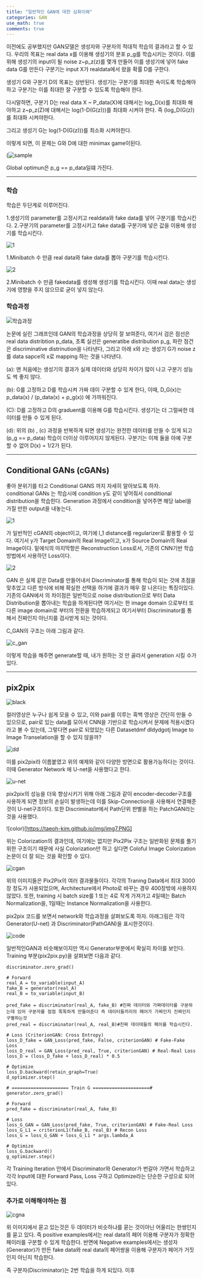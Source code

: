 ```yaml
---
title: "일반적인 GAN에 대한 심화이해"
categories: GAN
use_math: true
comments: true
---
```


이전에도 공부했지만 GAN모델은 생성자와 구분자의 적대적 학습의 결과라고 할 수 있다. 우리의 목표는 real data x를 이용해 생성기의 분포 p_g를 학습시키는 것이다. 이를 위해 생성기의 input이 될 noise z~p_z(z)를 몇개 만들어 이를 생성기에 넣어 fake data G를 만든다 구분기는 input X가 realdata에서 왔을 확률 D를 구한다.

생성기 G와 구분기 D의 목표는 상반된다. 생성기는 구분기를 최대한 속이도록 학습해야하고 구분기는 이를 최대한 잘 구분할 수 있도록 학습해야 한다.

다시말하면, 구분기 D는 real data X ~ P_data(X)에 대해서는 log_D(x)를 최대화 해야하고 z~p_z(Z)에 대해서는 
log(1-D(G(z)))를 최대화 시켜야 한다. 즉 (log_D(G(z))를 최대화 시켜야한다.  

그리고 생성기 G는 log(1-D(G(z)))를 최소화 시켜야한다.

이렇게 되면, 이 문제는 G와 D에 대한 minimax game이된다.

(![sample](https://user-images.githubusercontent.com/65720894/89097844-9f4d3a00-d41d-11ea-9232-bd536be30eaa.PNG)

Global optimun은 p_g == p_data일떄 가진다. 

-------------------------

### 학습

학습은 두단계로 이루어진다.

1.생성기의 parameter를 고정시키고 realdata와 fake data를 넣어 구분기를 학습시킨다.
2.구분기의 parameter를 고정시키고 fake data를 구분기에 넣은 값을 이용해 생성기를 학습시킨다.

![1](https://img1.daumcdn.net/thumb/R1280x0/?scode=mtistory2&fname=https%3A%2F%2Ft1.daumcdn.net%2Fcfile%2Ftistory%2F999BD7405B36467918)

1.Minibatch 수 만큼 real data와 fake data를 뽑아 구분기를 학습시킨다.

![2](https://img1.daumcdn.net/thumb/R1280x0/?scode=mtistory2&fname=https%3A%2F%2Ft1.daumcdn.net%2Fcfile%2Ftistory%2F99B3CF405B3646792D)

2.Minibatch 수 만큼 fakedata를 생성해 생성기를 학습시킨다. 이때 real data는 생성기에 영향을 주지 않으므로 굳이 넣지 않는다. 

### 학습과정

![학습과정](https://img1.daumcdn.net/thumb/R1280x0/?scode=mtistory2&fname=https%3A%2F%2Ft1.daumcdn.net%2Fcfile%2Ftistory%2F996C5B4F5B363E472B)

논문에 실린 그래프인데 GAN의 학습과정을 상당히 잘 보여준다, 여기서 검은 점선은 real data distribtion p_data, 초록 실선은 generatibe distribution p_g, 파란 점건은 discriminative distrinution을 나타낸다, 그리고 아래 x와 z는 생성기 G가 noise z를 data sapce의 x로 mapping 하는 것을 나타낸다.

(a): 맨 처음에는 생성기의 결과가 실제 데이터와 상당히 차이가 많이 나고 구분기 성능도 썩 좋지 않다. 

(b): G를 고정하고 D를 학습시켜 가짜 데이 구분할 수 있게 한다, 이때, D_G(x)는 p_data(x) / (p_data(x) + p_g(x)) 에 가까워진다. 

(C): D를 고정하고 D의 graduent를 이용해 G를 학습시킨다. 생성기는 더 그럴싸한 데이터를 만들 수 있게 된다.

(d): 위의 (b) , (c) 과정을 반복하게 되면 생성기는 완전한 데이터를 만들 수 있게 되고(p_g == p_data) 학습이 더이상 이루어지지 않게된다. 구분기는 이제 둘을 아예 구분할 수 없어 D(x) = 1/2가 된다.
 
 
 ---------------------------------------------------
 
 ## Conditional GANs (cGANs)
 
 좋아 분위기를 타고 Conditional GANS 까지 자세히 알아보도록 하자.  
 conditional GANs 는 학습시에 condition y도 같이 넣어줘서 conditional distribution을 학습힌다. Generation 과정에서 condition을 넣어주면 해당 label을 가질 만한 output을 내놓는다.
 
 ![1](https://user-images.githubusercontent.com/65720894/89120107-85c7f300-d4ee-11ea-8c67-ca7f6fa1a354.PNG)

가 일반적인 cGAN의 object이고, 여기에 l_1 distance를 regularizer로 활용할 수 있다. 여기서 y가 Target Domain의 Real Image이고, x가 Source Domain의 Real Image이다. 밑에식의 마지막항은 Reconstruction Loss로서, 기존의 CNN기반 학습 방법에서 사용하던 Loss이다.

![2](https://user-images.githubusercontent.com/65720894/89120125-b3ad3780-d4ee-11ea-875a-33b41673cec0.PNG)

GAN 은 실제 같은 Data를 만들어내서 Discriminator를 통해 학습이 되는 것에 초점을 맞추었고 다른 방식에 비해 확실한 선택을 하기에 결과가 매우 잘 나온다는 특징이있다. 기존의 GAN에서 의 차이점은 일반적으로 noise distribution으로 부터 Data Distribution을 뽑아내는 학습을 하게된다면 여기서는 한 image domain 으로부터 또다른 image domain로 부터의 전환을 학습하게되고 여기서부터 Discriminator를 통해서 진짜인지 아닌지를 검사받게 되는 것이다.





C_GAN의 구조는 아래 그림과 같다.

![c_gan](https://t1.daumcdn.net/cfile/tistory/21152734595761630F)

이렇게 학습을 해주면 generate할 때, 내가 원하는 것 만 골라서 generation 시킬 수가 있다. 


---------------------------------------

## pix2pix

![black](https://taeoh-kim.github.io/img/img1.PNG)

컬러영상은 누구나 쉽게 모을 수 있고, 이와 pair를 이루는 흑백 영상은 간단히 만들 수 있으므로, pair로 있는 data를 모아서 CNN을 기반으로 학습시켜서 문제에 적용시켰다 라고 볼 수 있는데, 그렇다면 pair로 되었있는 다른 Datasetdmf dldydgotj Image to Image Transelation을 할 수 있지 않을까?

![dd](https://taeoh-kim.github.io/img/img2.PNG)

이를 pix2pix라 이름붙였고 위의 예제와 같이 다양한 방면으로 활용가능하다는 것이다. 이때 Generator Network 에 U-net을 사용했다고 한다.

![u-net](https://taeoh-kim.github.io/img/img4-2.PNG)

pix2pix의 성능을 더욱 향상시키기 위해 아래 그림과 같이 encoder-decoder구조를 사용하게 되면 정보의 손실이 발생하는데 이를 Skip-Connection을 사용해서 연결해준것이 U-net구조이다. 또한 Discriminator에서 Path단위 판별을 하는 PatchGAN라는 것을 사용했다.

![color)[https://taeoh-kim.github.io/img/img7.PNG]

위는 Colorization의 결과인데, 여기에는 없지만 Pix2Pix 구조는 일반화된 문제를 풀기 위한 구조이기 때문에 사실 Colorization만 하고 싶다면 Coloful Image Colorization 논문이 더 잘 되는 것을 확인할 수 있다.

![cgan](https://taeoh-kim.github.io/img/img8-3.PNG)

위의 이미지들은 Pix2Pix의 여러 결과물들이다. 각각의 Traning Data에서 최대 3000장 정도가 사용되었으며, Architecture에서 Photo로 바꾸는 경우 400장밖에 사용하지 않았다. 또한, training 시 batch size를 1 또는 4로 작게 가져가고 4일때는 Batch Normalization을, 1일때는 Instance Normalization을 사용한다.


pix2pix 코드를 보면서 network와 학습과정을 살펴보도록 하자. 아래그림은 각각 Generator(U-net) 과 Discriminator(PathGAN)을 표시한것이다.

![code](https://taeoh-kim.github.io/img/code1.PNG)

일반적인GAN과 비슷해보이지만 역시 Generator부분에서 확실히 차이를 보인다. Training 부분(pix2pix.py)을 살펴보면 다음과 같다.

```
discriminator.zero_grad()

# Forward
real_A = to_variable(input_A)
fake_B = generator(real_A)
real_B = to_variable(input_B)

pred_fake = discriminator(real_A, fake_B) #진짜 데이터와 가짜데이터를 구분하는데 있어 구분자를 점점 똑똑하게 만들어준다 즉 데이터들끼리의 페어가 가짜인지 진짜인지 구별하는것 
pred_real = discriminator(real_A, real_B)#진짜 데이테들의 페이를 학습시킨다.

# Loss (CriterionGAN: Cross Entropy)
loss_D_fake = GAN_Loss(pred_fake, False, criterionGAN) # Fake-Fake Loss
loss_D_real = GAN_Loss(pred_real, True, criterionGAN) # Real-Real Loss
loss_D = (loss_D_fake + loss_D_real) * 0.5

# Optimize
loss_D.backward(retain_graph=True)
d_optimizer.step()

# ===================== Train G =====================#
generator.zero_grad()

# Forward
pred_fake = discriminator(real_A, fake_B)

# Loss
loss_G_GAN = GAN_Loss(pred_fake, True, criterionGAN) # Fake-Real Loss
loss_G_L1 = criterionL1(fake_B, real_B) # Recon Loss
loss_G = loss_G_GAN + loss_G_L1 * args.lambda_A

# Optimize
loss_G.backward()
g_optimizer.step()

```


각 Training Iteration 안에서 Discriminator와 Generator가 번갈아 가면서 학습하고 각각 Input에 대한 Forward Pass, Loss 구하고 Optimize라는 단순한 구성으로 되어 있다.

### 추가로 이해해야하는 점

![cgna](https://taeoh-kim.github.io/img/img4.PNG)

위 이미지에서 묻고 있는것은 두 데이터가 비슷하냐를 묻는 것이아닌 어울리는 한쌍인지를 묻고 있다. 즉 positive examples에서는 real data의 페어 이용해 구분자가 정확한 페이러를 구분할 수 있게 학습한다. 반면에 Negative examples에서는 생성자(Generator)가 만든 fake data와 real data의 페어쌍을 이용해 구분자가 페어가 거짓인지 아닌지 학습한다. 

즉 구분자(Discriminator)는 2번 학습을 하게 되있다. 이후 






 
 
 
 
 
 

